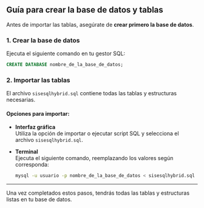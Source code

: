 ## Guía para crear la base de datos y tablas

Antes de importar las tablas, asegúrate de **crear primero la base de datos**.

### 1. Crear la base de datos

Ejecuta el siguiente comando en tu gestor SQL:

```sql
CREATE DATABASE nombre_de_la_base_de_datos;
```

### 2. Importar las tablas

El archivo `sisesqlhybrid.sql` contiene todas las tablas y estructuras necesarias.

#### Opciones para importar:

- **Interfaz gráfica**  
    Utiliza la opción de importar o ejecutar script SQL y selecciona el archivo `sisesqlhybrid.sql`.

- **Terminal**  
    Ejecuta el siguiente comando, reemplazando los valores según corresponda:

    ```bash
    mysql -u usuario -p nombre_de_la_base_de_datos < sisesqlhybrid.sql
    ```

---

Una vez completados estos pasos, tendrás todas las tablas y estructuras listas en tu base de datos.
